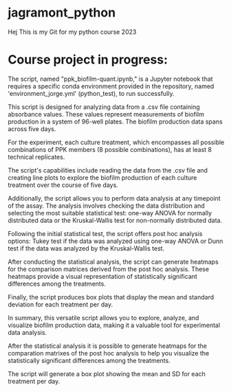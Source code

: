 # jagramont_python

Hej
This is my Git for my python course 2023 

# Course project in progress:

The script, named "ppk_biofilm-quant.ipynb," is a Jupyter notebook that requires a specific conda environment provided in the repository, named 'environment_jorge.yml' (python_test), to run successfully.

This script is designed for analyzing data from a .csv file containing absorbance values. These values represent measurements of biofilm production in a system of 96-well plates. The biofilm production data spans across five days.

For the experiment, each culture treatment, which encompasses all possible combinations of PPK members (8 possible combinations), has at least 8 technical replicates.

The script's capabilities include reading the data from the .csv file and creating line plots to explore the biofilm production of each culture treatment over the course of five days.

Additionally, the script allows you to perform data analysis at any timepoint of the assay. The analysis involves checking the data distribution and selecting the most suitable statistical test: one-way ANOVA for normally distributed data or the Kruskal-Wallis test for non-normally distributed data.

Following the initial statistical test, the script offers post hoc analysis options: Tukey test if the data was analyzed using one-way ANOVA or Dunn test if the data was analyzed by the Kruskal-Wallis test.

After conducting the statistical analysis, the script can generate heatmaps for the comparison matrices derived from the post hoc analysis. These heatmaps provide a visual representation of statistically significant differences among the treatments.

Finally, the script produces box plots that display the mean and standard deviation for each treatment per day.

In summary, this versatile script allows you to explore, analyze, and visualize biofilm production data, making it a valuable tool for experimental data analysis.

After the statistical analysis it is possible to generate heatmaps for the comparation matrixes of the post hoc analysis to help you visualize the statistically significant differences among the treatments.

The script will generate a box plot showing the mean and SD for each treatment per day. 